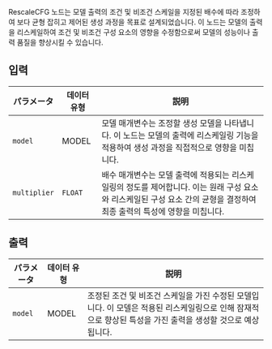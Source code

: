 
RescaleCFG 노드는 모델 출력의 조건 및 비조건 스케일을 지정된 배수에 따라 조정하여 보다 균형 잡히고 제어된 생성 과정을 목표로 설계되었습니다. 이 노드는 모델의 출력을 리스케일하여 조건 및 비조건 구성 요소의 영향을 수정함으로써 모델의 성능이나 출력 품질을 향상시킬 수 있습니다.

## 입력

| パラメータ | 데이터 유형 | 説明 |
|-----------|-------------|-------------|
| `model`   | MODEL     | 모델 매개변수는 조정할 생성 모델을 나타냅니다. 이 노드는 모델의 출력에 리스케일링 기능을 적용하여 생성 과정을 직접적으로 영향을 미칩니다. |
| `multiplier` | `FLOAT` | 배수 매개변수는 모델 출력에 적용되는 리스케일링의 정도를 제어합니다. 이는 원래 구성 요소와 리스케일된 구성 요소 간의 균형을 결정하여 최종 출력의 특성에 영향을 미칩니다. |

## 출력

| パラメータ | 데이터 유형 | 説明 |
|-----------|-------------|-------------|
| `model`   | MODEL     | 조정된 조건 및 비조건 스케일을 가진 수정된 모델입니다. 이 모델은 적용된 리스케일링으로 인해 잠재적으로 향상된 특성을 가진 출력을 생성할 것으로 예상됩니다. |
